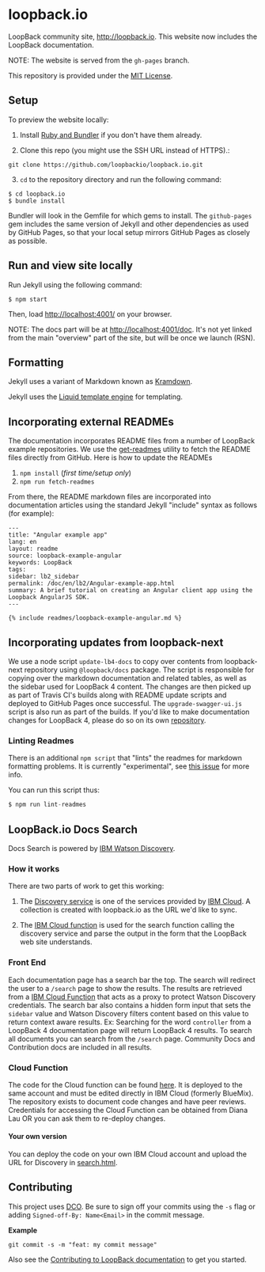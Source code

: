 # loopback.io

LoopBack community site, http://loopback.io. This website now includes the LoopBack documentation.

NOTE: The website is served from the `gh-pages` branch.

This repository is provided under the [MIT License](LICENSE).


## Setup

To preview the website locally:

1.  Install [Ruby and Bundler](https://help.github.com/articles/setting-up-your-pages-site-locally-with-jekyll/) if you don't have them already.

2.  Clone this repo (you might use the SSH URL instead of HTTPS).:

```
git clone https://github.com/loopbackio/loopback.io.git
```

3.  `cd` to the repository directory and run the following command:

```
$ cd loopback.io
$ bundle install
```

Bundler will look in the Gemfile for which gems to install. The `github-pages` gem includes the same version of Jekyll and other dependencies as used by GitHub Pages, so that your local setup mirrors GitHub Pages as closely as possible.

## Run and view site locally

Run Jekyll using the following command:

```
$ npm start
```

Then, load [http://localhost:4001/](http://localhost:4001/) on your browser.

NOTE: The docs part will be at [http://localhost:4001/doc](http://localhost:4001/doc). It's not yet linked from the main "overview" part of the site, but will be once we launch (RSN).

## Formatting

Jekyll uses a variant of Markdown known as [Kramdown](http://kramdown.gettalong.org/quickref.html).

Jekyll uses the [Liquid template engine](http://liquidmarkup.org/) for templating.

## Incorporating external READMEs

The documentation incorporates README files from a number of LoopBack example repositories.
We use the [get-readmes](https://github.com/strongloop/get-readmes) utility to fetch
the README files directly from GitHub. Here is how to update the READMEs

1.  `npm install` (_first time/setup only_)
2.  `npm run fetch-readmes`

From there, the README markdown files are incorporated into documentation articles
using the standard Jekyll "include" syntax as follows (for example):

```
---
title: "Angular example app"
lang: en
layout: readme
source: loopback-example-angular
keywords: LoopBack
tags:
sidebar: lb2_sidebar
permalink: /doc/en/lb2/Angular-example-app.html
summary: A brief tutorial on creating an Angular client app using the Loopback AngularJS SDK.
---

{% include readmes/loopback-example-angular.md %}
```

## Incorporating updates from loopback-next

We use a node script `update-lb4-docs` to copy over contents from loopback-next
repository using `@loopback/docs` package. The script is responsible for copying
over the markdown documentation and related tables, as well as the sidebar used
for LoopBack 4 content. The changes are then picked up as part of Travis CI's
builds along with README update scripts and deployed to GitHub Pages once
successful. The `upgrade-swagger-ui.js` script is also run as part of the
builds. If you'd like to make documentation changes for LoopBack 4, please do so
on its own [repository](https://github.com/loopbackio/loopback-next/).

### Linting Readmes

There is an additional `npm script` that "lints" the readmes for markdown formatting problems. It is currently "experimental", see [this issue](https://github.com/loopbackio/loopback.io/issues/49#issuecomment-253672668) for more info.

You can run this script thus:

```js
$ npm run lint-readmes
```

## LoopBack.io Docs Search

Docs Search is powered by [IBM Watson Discovery](https://www.ibm.com/watson/services/discovery/).

### How it works

There are two parts of work to get this working:

1. The [Discovery service](https://www.ibm.com/watson/services/discovery/) is one of the services provided by [IBM Cloud](https://cloud.ibm.com/). A collection is created with loopback.io as the URL we'd like to sync.

2. The [IBM Cloud function](https://www.ibm.com/cloud/functions) is used for the search function calling the discovery service and parse the output in the form that the LoopBack web site understands.  

### Front End

Each documentation page has a search bar the top. The search will redirect the
user to a `/search` page to show the results. The results are retrieved from a
[IBM Cloud Function](https://www.ibm.com/cloud/functions) that acts as a proxy
to protect Watson Discovery credentials. The search bar also contains a hidden
form input that sets the `sidebar` value and Watson Discovery filters content
based on this value to return context aware results. Ex: Searching for the word
`controller` from a LoopBack 4 documentation page will return LoopBack 4 results.
To search all documents you can search from the `/search` page. Community Docs
and Contribution docs are included in all results.

### Cloud Function

The code for the Cloud function can be found [here](https://github.com/strongloop/loopback.io-search).
It is deployed to the same account and must be edited directly in IBM Cloud
(formerly BlueMix). The repository exists to document code changes and have peer
reviews. Credentials for accessing the Cloud Function can be obtained from Diana Lau OR you can ask them to re-deploy changes.

#### Your own version

You can deploy the code on your own IBM Cloud account and upload the URL for
Discovery in [search.html](https://github.com/loopbackio/loopback.io/blob/gh-pages/_layouts/search.html).


## Contributing 

This project uses [DCO](https://developercertificate.org/). Be sure to sign off
your commits using the `-s` flag or adding `Signed-off-By: Name<Email>` in the
commit message.

**Example**

```
git commit -s -m "feat: my commit message"
```

Also see the [Contributing to LoopBack documentation](https://loopback.io/doc/en/contrib/doc-contrib.html) to get you started.
